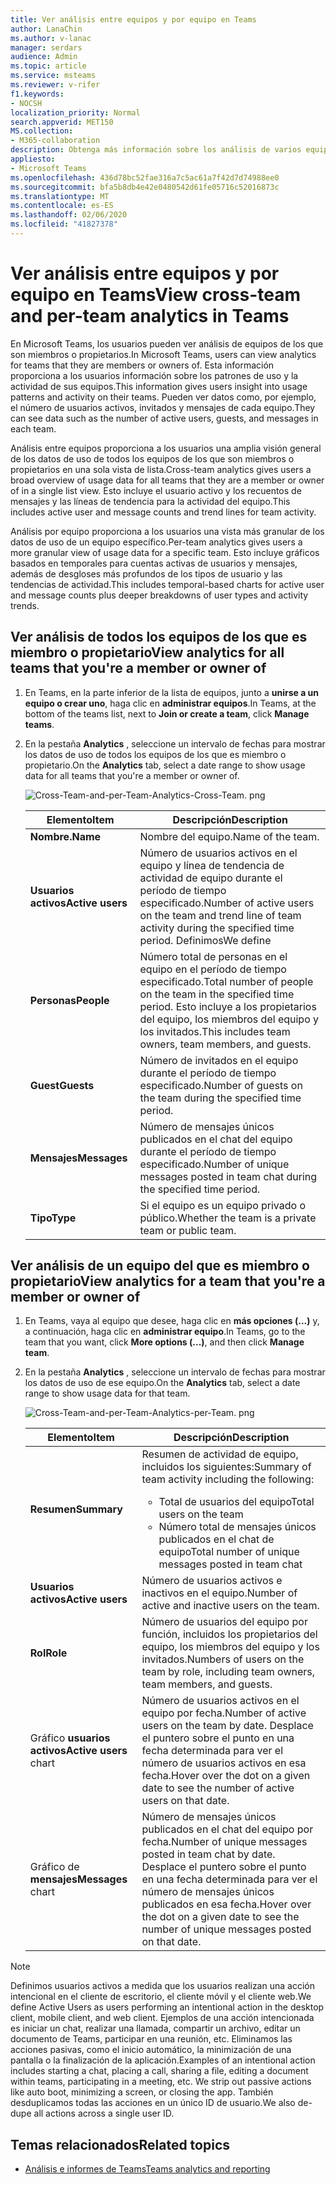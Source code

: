 ```yaml
---
title: Ver análisis entre equipos y por equipo en Teams
author: LanaChin
ms.author: v-lanac
manager: serdars
audience: Admin
ms.topic: article
ms.service: msteams
ms.reviewer: v-rifer
f1.keywords:
- NOCSH
localization_priority: Normal
search.appverid: MET150
MS.collection:
- M365-collaboration
description: Obtenga más información sobre los análisis de varios equipos y los análisis por equipo, lo que permite a los usuarios ver los datos de uso de los equipos de los que son miembros.
appliesto:
- Microsoft Teams
ms.openlocfilehash: 436d78bc52fae316a7c5ac61a7f42d7d74988ee0
ms.sourcegitcommit: bfa5b8db4e42e0480542d61fe05716c52016873c
ms.translationtype: MT
ms.contentlocale: es-ES
ms.lasthandoff: 02/06/2020
ms.locfileid: "41827378"
---
```

# <a name="view-cross-team-and-per-team-analytics-in-teams"></a><span data-ttu-id="dccf3-103">Ver análisis entre equipos y por equipo en Teams</span><span class="sxs-lookup"><span data-stu-id="dccf3-103">View cross-team and per-team analytics in Teams</span></span>

<span data-ttu-id="dccf3-104">En Microsoft Teams, los usuarios pueden ver análisis de equipos de los que son miembros o propietarios.</span><span class="sxs-lookup"><span data-stu-id="dccf3-104">In Microsoft Teams, users can view analytics for teams that they are members or owners of.</span></span> <span data-ttu-id="dccf3-105">Esta información proporciona a los usuarios información sobre los patrones de uso y la actividad de sus equipos.</span><span class="sxs-lookup"><span data-stu-id="dccf3-105">This information gives users insight into usage patterns and activity on their teams.</span></span> <span data-ttu-id="dccf3-106">Pueden ver datos como, por ejemplo, el número de usuarios activos, invitados y mensajes de cada equipo.</span><span class="sxs-lookup"><span data-stu-id="dccf3-106">They can see data such as the number of active users, guests, and messages in each team.</span></span>

<span data-ttu-id="dccf3-107">Análisis entre equipos proporciona a los usuarios una amplia visión general de los datos de uso de todos los equipos de los que son miembros o propietarios en una sola vista de lista.</span><span class="sxs-lookup"><span data-stu-id="dccf3-107">Cross-team analytics gives users a broad overview of usage data for all teams that they are a member or owner of in a single list view.</span></span> <span data-ttu-id="dccf3-108">Esto incluye el usuario activo y los recuentos de mensajes y las líneas de tendencia para la actividad del equipo.</span><span class="sxs-lookup"><span data-stu-id="dccf3-108">This includes active user and message counts and trend lines for team activity.</span></span>  

<span data-ttu-id="dccf3-109">Análisis por equipo proporciona a los usuarios una vista más granular de los datos de uso de un equipo específico.</span><span class="sxs-lookup"><span data-stu-id="dccf3-109">Per-team analytics gives users a more granular view of usage data for a specific team.</span></span> <span data-ttu-id="dccf3-110">Esto incluye gráficos basados en temporales para cuentas activas de usuarios y mensajes, además de desgloses más profundos de los tipos de usuario y las tendencias de actividad.</span><span class="sxs-lookup"><span data-stu-id="dccf3-110">This includes temporal-based charts for active user and message counts plus deeper breakdowns of user types and activity trends.</span></span>

## <a name="view-analytics-for-all-teams-that-youre-a-member-or-owner-of"></a><span data-ttu-id="dccf3-111">Ver análisis de todos los equipos de los que es miembro o propietario</span><span class="sxs-lookup"><span data-stu-id="dccf3-111">View analytics for all teams that you're a member or owner of</span></span>

1. <span data-ttu-id="dccf3-112">En Teams, en la parte inferior de la lista de equipos, junto a **unirse a un equipo o crear uno**, haga clic en **administrar equipos**.</span><span class="sxs-lookup"><span data-stu-id="dccf3-112">In Teams, at the bottom of the teams list, next to **Join or create a team**, click **Manage teams**.</span></span>
2. <span data-ttu-id="dccf3-113">En la pestaña **Analytics** , seleccione un intervalo de fechas para mostrar los datos de uso de todos los equipos de los que es miembro o propietario.</span><span class="sxs-lookup"><span data-stu-id="dccf3-113">On the **Analytics** tab, select a date range to show usage data for all teams that you're a member or owner of.</span></span>

    ![Cross-Team-and-per-Team-Analytics-Cross-Team. png](../media/cross-team-and-per-team-analytics-cross-team.png)

    |<span data-ttu-id="dccf3-115">Elemento</span><span class="sxs-lookup"><span data-stu-id="dccf3-115">Item</span></span> |<span data-ttu-id="dccf3-116">Descripción</span><span class="sxs-lookup"><span data-stu-id="dccf3-116">Description</span></span>  |
    |--------|-------------|
    |<span data-ttu-id="dccf3-117">**Nombre.**</span><span class="sxs-lookup"><span data-stu-id="dccf3-117">**Name**</span></span>   |<span data-ttu-id="dccf3-118">Nombre del equipo.</span><span class="sxs-lookup"><span data-stu-id="dccf3-118">Name of the team.</span></span> |
    |<span data-ttu-id="dccf3-119">**Usuarios activos**</span><span class="sxs-lookup"><span data-stu-id="dccf3-119">**Active users**</span></span>   |<span data-ttu-id="dccf3-120">Número de usuarios activos en el equipo y línea de tendencia de actividad de equipo durante el período de tiempo especificado.</span><span class="sxs-lookup"><span data-stu-id="dccf3-120">Number of active users on the team and trend line of team activity during the specified time period.</span></span> <span data-ttu-id="dccf3-121">Definimos</span><span class="sxs-lookup"><span data-stu-id="dccf3-121">We define</span></span> 
    |<span data-ttu-id="dccf3-122">**Personas**</span><span class="sxs-lookup"><span data-stu-id="dccf3-122">**People**</span></span>   |<span data-ttu-id="dccf3-123">Número total de personas en el equipo en el período de tiempo especificado.</span><span class="sxs-lookup"><span data-stu-id="dccf3-123">Total number of people on the team in the specified time period.</span></span> <span data-ttu-id="dccf3-124">Esto incluye a los propietarios del equipo, los miembros del equipo y los invitados.</span><span class="sxs-lookup"><span data-stu-id="dccf3-124">This includes team owners, team members, and guests.</span></span>|
    |<span data-ttu-id="dccf3-125">**Guest**</span><span class="sxs-lookup"><span data-stu-id="dccf3-125">**Guests**</span></span>   |<span data-ttu-id="dccf3-126">Número de invitados en el equipo durante el período de tiempo especificado.</span><span class="sxs-lookup"><span data-stu-id="dccf3-126">Number of guests on the team during the specified time period.</span></span> |
    |<span data-ttu-id="dccf3-127">**Mensajes**</span><span class="sxs-lookup"><span data-stu-id="dccf3-127">**Messages**</span></span>   |<span data-ttu-id="dccf3-128">Número de mensajes únicos publicados en el chat del equipo durante el período de tiempo especificado.</span><span class="sxs-lookup"><span data-stu-id="dccf3-128">Number of unique messages posted in team chat during the specified time period.</span></span> |
    |<span data-ttu-id="dccf3-129">**Tipo**</span><span class="sxs-lookup"><span data-stu-id="dccf3-129">**Type**</span></span>   |<span data-ttu-id="dccf3-130">Si el equipo es un equipo privado o público.</span><span class="sxs-lookup"><span data-stu-id="dccf3-130">Whether the team is a private team or public team.</span></span>|

## <a name="view-analytics-for-a-team-that-youre-a-member-or-owner-of"></a><span data-ttu-id="dccf3-131">Ver análisis de un equipo del que es miembro o propietario</span><span class="sxs-lookup"><span data-stu-id="dccf3-131">View analytics for a team that you're a member or owner of</span></span>

1. <span data-ttu-id="dccf3-132">En Teams, vaya al equipo que desee, haga clic en **más opciones (...)** y, a continuación, haga clic en **administrar equipo**.</span><span class="sxs-lookup"><span data-stu-id="dccf3-132">In Teams, go to the team that you want, click **More options (...)**, and then click **Manage team**.</span></span>  
2. <span data-ttu-id="dccf3-133">En la pestaña **Analytics** , seleccione un intervalo de fechas para mostrar los datos de uso de ese equipo.</span><span class="sxs-lookup"><span data-stu-id="dccf3-133">On the **Analytics** tab, select a date range to show usage data for that team.</span></span>  

    ![Cross-Team-and-per-Team-Analytics-per-Team. png](../media/cross-team-and-per-team-analytics-per-team.png)

    |<span data-ttu-id="dccf3-135">Elemento</span><span class="sxs-lookup"><span data-stu-id="dccf3-135">Item</span></span> |<span data-ttu-id="dccf3-136">Descripción</span><span class="sxs-lookup"><span data-stu-id="dccf3-136">Description</span></span>  |
    |--------|-------------|
    |<span data-ttu-id="dccf3-137">**Resumen**</span><span class="sxs-lookup"><span data-stu-id="dccf3-137">**Summary**</span></span>   |<span data-ttu-id="dccf3-138">Resumen de actividad de equipo, incluidos los siguientes:</span><span class="sxs-lookup"><span data-stu-id="dccf3-138">Summary of team activity including the following:</span></span><ul><li><span data-ttu-id="dccf3-139">Total de usuarios del equipo</span><span class="sxs-lookup"><span data-stu-id="dccf3-139">Total users on the team</span></span></li> <li> <span data-ttu-id="dccf3-140">Número total de mensajes únicos publicados en el chat de equipo</span><span class="sxs-lookup"><span data-stu-id="dccf3-140">Total number of unique messages posted in team chat</span></span> </li> </ul> |
    |<span data-ttu-id="dccf3-141">**Usuarios activos**</span><span class="sxs-lookup"><span data-stu-id="dccf3-141">**Active users**</span></span>   |<span data-ttu-id="dccf3-142">Número de usuarios activos e inactivos en el equipo.</span><span class="sxs-lookup"><span data-stu-id="dccf3-142">Number of active and inactive users on the team.</span></span>|
    |<span data-ttu-id="dccf3-143">**Rol**</span><span class="sxs-lookup"><span data-stu-id="dccf3-143">**Role**</span></span>   |<span data-ttu-id="dccf3-144">Número de usuarios del equipo por función, incluidos los propietarios del equipo, los miembros del equipo y los invitados.</span><span class="sxs-lookup"><span data-stu-id="dccf3-144">Numbers of users on the team by role, including team owners, team members, and guests.</span></span>|
    |<span data-ttu-id="dccf3-145">Gráfico **usuarios activos**</span><span class="sxs-lookup"><span data-stu-id="dccf3-145">**Active users** chart</span></span>  |<span data-ttu-id="dccf3-146">Número de usuarios activos en el equipo por fecha.</span><span class="sxs-lookup"><span data-stu-id="dccf3-146">Number of active users on the team by date.</span></span> <span data-ttu-id="dccf3-147">Desplace el puntero sobre el punto en una fecha determinada para ver el número de usuarios activos en esa fecha.</span><span class="sxs-lookup"><span data-stu-id="dccf3-147">Hover over the dot on a given date to see the number of active users on that date.</span></span>|
    |<span data-ttu-id="dccf3-148">Gráfico de **mensajes**</span><span class="sxs-lookup"><span data-stu-id="dccf3-148">**Messages** chart</span></span>  |<span data-ttu-id="dccf3-149">Número de mensajes únicos publicados en el chat del equipo por fecha.</span><span class="sxs-lookup"><span data-stu-id="dccf3-149">Number of unique messages posted in team chat by date.</span></span> <span data-ttu-id="dccf3-150">Desplace el puntero sobre el punto en una fecha determinada para ver el número de mensajes únicos publicados en esa fecha.</span><span class="sxs-lookup"><span data-stu-id="dccf3-150">Hover over the dot on a given date to see the number of unique messages posted on that date.</span></span>|
    
> [!NOTE]
> <span data-ttu-id="dccf3-151">Definimos usuarios activos a medida que los usuarios realizan una acción intencional en el cliente de escritorio, el cliente móvil y el cliente web.</span><span class="sxs-lookup"><span data-stu-id="dccf3-151">We define Active Users as users performing an intentional action in the desktop client, mobile client, and web client.</span></span> <span data-ttu-id="dccf3-152">Ejemplos de una acción intencionada es iniciar un chat, realizar una llamada, compartir un archivo, editar un documento de Teams, participar en una reunión, etc. Eliminamos las acciones pasivas, como el inicio automático, la minimización de una pantalla o la finalización de la aplicación.</span><span class="sxs-lookup"><span data-stu-id="dccf3-152">Examples of an intentional action includes starting a chat, placing a call, sharing a file, editing a document within teams, participating in a meeting, etc. We strip out passive actions like auto boot, minimizing a screen, or closing the app.</span></span> <span data-ttu-id="dccf3-153">También desduplicamos todas las acciones en un único ID de usuario.</span><span class="sxs-lookup"><span data-stu-id="dccf3-153">We also de-dupe all actions across a single user ID.</span></span>

## <a name="related-topics"></a><span data-ttu-id="dccf3-154">Temas relacionados</span><span class="sxs-lookup"><span data-stu-id="dccf3-154">Related topics</span></span>

- [<span data-ttu-id="dccf3-155">Análisis e informes de Teams</span><span class="sxs-lookup"><span data-stu-id="dccf3-155">Teams analytics and reporting</span></span>](teams-reporting-reference.md)
